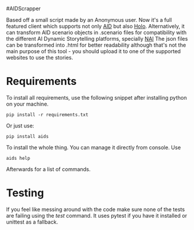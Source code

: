 #AIDScrapper

Based off a small script made by an Anonymous user. Now it's a full featured client which supports not only [AID][0] but also [Holo][0]. Alternatively, it can transform AID scenario objects in .scenario files for compatibility with the different AI Dynamic Storytelling platforms, specially [NAI][2]
The json files can be transformed into .html for better readability although that's not the main purpose of this tool - you should upload it to one of the supported websites to use the stories.

# Requirements
To install all requirements, use the following snippet after installing python on your machine.

    pip install -r requirements.txt

Or just use:

    pip install aids

To install the whole thing. You can manage it directly from console. Use

    aids help

Afterwards for a list of commands.


# Testing
If you feel like messing around with the code make sure none of the tests are failing using the *test* command. It uses pytest if you have it installed or unittest as a fallback.

[0]: https://play.aidungeon.io
[1]: https://www.writeholo.com
[2]: https://novelai.net/
